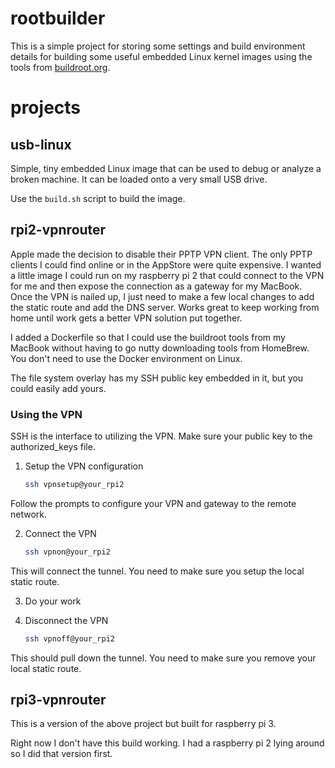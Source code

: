 # rootbuilder

This is a simple project for storing some settings and build environment
details for building some useful embedded Linux kernel images using the tools
from [buildroot.org](https://buildroot.org).

# projects

## usb-linux

Simple, tiny embedded Linux image that can be used to debug or analyze a broken 
machine.  It can be loaded onto a very small USB drive.

Use the `build.sh` script to build the image.

## rpi2-vpnrouter

Apple made the decision to disable their PPTP VPN client. The only PPTP clients
I could find online or in the AppStore were quite expensive.  I wanted a little 
image I could run on my raspberry pi 2 that could connect to the VPN for me and 
then expose the connection as a gateway for my MacBook.  Once the VPN is nailed
up, I just need to make a few local changes to add the static route and add the
DNS server.  Works great to keep working from home until work gets a better VPN
solution put together.

I added a Dockerfile so that I could use the buildroot tools from my MacBook
without having to go nutty downloading tools from HomeBrew.  You don't need to
use the Docker environment on Linux.

The file system overlay has my SSH public key embedded in it, but you could
easily add yours.

### Using the VPN

SSH is the interface to utilizing the VPN.  Make sure your public key to the
authorized_keys file.

1. Setup the VPN configuration

   ```bash
   ssh vpnsetup@your_rpi2
   ```

Follow the prompts to configure your VPN and gateway to the remote network.

2. Connect the VPN

   ```bash
   ssh vpnon@your_rpi2
   ```

This will connect the tunnel.  You need to make sure you setup the local static
route.

3. Do your work

4. Disconnect the VPN

   ```bash
   ssh vpnoff@your_rpi2
   ```

This should pull down the tunnel.  You need to make sure you remove your local
static route.

## rpi3-vpnrouter

This is a version of the above project but built for raspberry pi 3.

Right now I don't have this build working.  I had a raspberry pi 2 lying around
so I did that version first.
